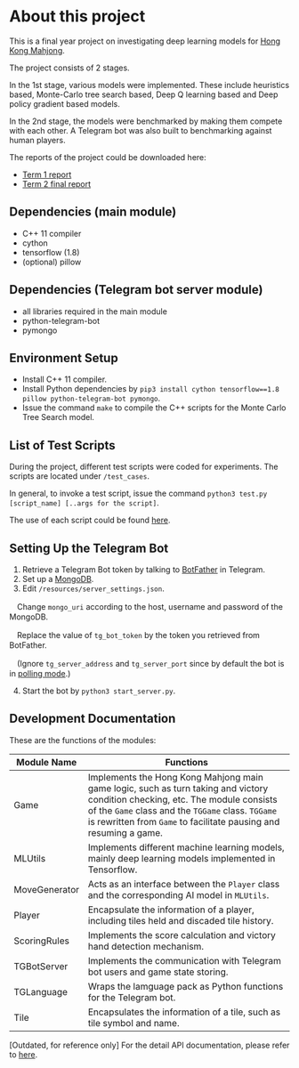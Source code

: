# About this project
This is a final year project on investigating deep learning models for [Hong Kong Mahjong](https://en.wikipedia.org/wiki/Mahjong). 

The project consists of 2 stages.

In the 1st stage, various models were implemented. These include heuristics based, Monte-Carlo tree search based, Deep Q learning based and Deep policy gradient based models.

In the 2nd stage, the models were benchmarked by making them compete with each other. A Telegram bot was also built to benchmarking against human players.

The reports of the project could be downloaded here:
- [Term 1 report](https://docs.google.com/document/d/e/2PACX-1vSTvJQ6Etw1z37dGPn7J283G-l2Runh3m3tXmqhlx88lb8rxleFFmlDLCsIqI8vXaozkoT-lyhguLll/pub)
- [Term 2 final report](https://docs.google.com/document/d/e/2PACX-1vTnkGsftaZSHcjzMP5BVlx5bEgJx4J9c-NApYddfOebobWguQGlNaqrS2M8PX853BoodR17P-FrFBay/pub)

## Dependencies (main module)
- C++ 11 compiler
- cython
- tensorflow (1.8)
- (optional) pillow

## Dependencies (Telegram bot server module)
- all libraries required in the main module
- python-telegram-bot
- pymongo

## Environment Setup
- Install C++ 11 compiler.
- Install Python dependencies by `pip3 install cython tensorflow==1.8 pillow python-telegram-bot pymongo`.
- Issue the command `make` to compile the C++ scripts for the Monte Carlo Tree Search model.

## List of Test Scripts
During the project, different test scripts were coded for experiments. The scripts are located under `/test_cases`. 

In general, to invoke a test script, issue the command `python3 test.py [script_name] [..args for the script]`. 

The use of each script could be found [here](https://github.com/clarkwkw/mahjong-ai/wiki/List-of-Test-Scripts).

## Setting Up the Telegram Bot
1. Retrieve a Telegram Bot token by talking to [BotFather](https://telegram.me/botfather) in Telegram.
2. Set up a [MongoDB](https://docs.mongodb.com/manual/installation/).
3. Edit `/resources/server_settings.json`. 

　Change `mongo_uri` according to the host, username and password of the MongoDB. 
 
　Replace the value of `tg_bot_token` by the token you retrieved from BotFather.
  
　(Ignore `tg_server_address` and `tg_server_port` since by default the bot is in [polling mode](https://python-telegram-bot.readthedocs.io/en/stable/telegram.ext.updater.html#telegram.ext.Updater.start_polling).)
  
4. Start the bot by `python3 start_server.py`.

## Development Documentation
These are the functions of the modules:

|Module Name|Functions|
|---|---|
|Game|Implements the Hong Kong Mahjong main game logic, such as turn taking and victory condition checking, etc. The module consists of the `Game` class and the `TGGame` class. `TGGame` is rewritten from `Game` to facilitate pausing and resuming a game.|
|MLUtils|Implements different machine learning models, mainly deep learning models implemented in Tensorflow.|
|MoveGenerator|Acts as an interface between the `Player` class and the corresponding AI model in `MLUtils`.|
|Player|Encapsulate the information of a player, including tiles held and discaded tile history.|
|ScoringRules|Implements the score calculation and victory hand detection mechanism.|
|TGBotServer|Implements the communication with Telegram bot users and game state storing.|
|TGLanguage|Wraps the lamguage pack as Python functions for the Telegram bot.|
|Tile|Encapsulates the information of a tile, such as tile symbol and name.|

[Outdated, for reference only] For the detail API documentation, please refer to [here](https://docs.google.com/document/d/e/2PACX-1vTTcfwVCwFeHgwfVt7G1eyD5sLF7NmlHHANPOIU1pDlPldczfIi-PdrePyeFU0MXXaL6Qi98JVZlSNX/pub).
